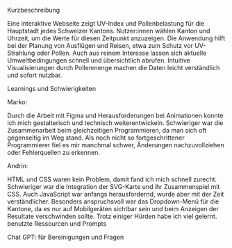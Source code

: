 Kurzbeschreibung 

Eine interaktive Webseite zeigt UV-Index und Pollenbelastung für die Hauptstadt jedes Schweizer Kantons. Nutzer:innen wählen Kanton und Uhrzeit, um die Werte für diesen Zeitpunkt anzuzeigen. Die Anwendung hilft bei der Planung von Ausflügen und Reisen, etwa zum Schutz vor UV-Strahlung oder Pollen. Auch aus reinem Interesse lassen sich aktuelle Umweltbedingungen schnell und übersichtlich abrufen. Intuitive Visualisierungen durch Pollenmenge machen die Daten leicht verständlich und sofort nutzbar.

Learnings und Schwierigkeiten

Marko: 

Durch die Arbeit mit Figma und Herausforderungen bei Animationen konnte ich mich gestalterisch und technisch weiterentwickeln. Schwieriger war die Zusammenarbeit beim gleichzeitigen Programmieren, da man sich oft gegenseitig im Weg stand. Als noch nicht so fortgeschrittener Programmierer fiel es mir manchmal schwer, Änderungen nachzuvollziehen oder Fehlerquellen zu erkennen.

Andrin:

 HTML und CSS waren kein Problem, damit fand ich mich schnell zurecht. Schwieriger war die Integration der SVG-Karte und ihr Zusammenspiel mit CSS. Auch JavaScript war anfangs herausfordernd, wurde aber mit der Zeit verständlicher. Besonders anspruchsvoll war das Dropdown-Menü für die Kantone, da es nur auf Mobilgeräten sichtbar sein und beim Anzeigen der Resultate verschwinden sollte. Trotz einiger Hürden habe ich viel gelernt.
benutzte Ressourcen und Prompts

Chat GPT: für Bereinigungen und Fragen
